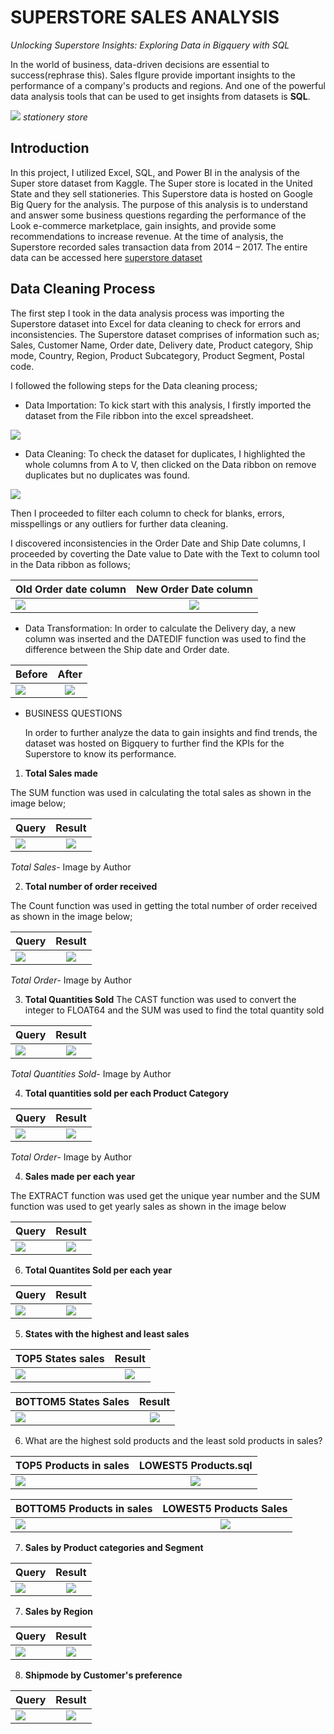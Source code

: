 # SUPERSTORE SALES ANALYSIS

_Unlocking Superstore Insights: Exploring Data in Bigquery with SQL_

In the world of business, data-driven decisions are essential to success(rephrase this). Sales fIgure provide important insights to the performance of a company's products and regions. And one of the powerful data analysis tools that can be used to get insights from datasets is **SQL**.

![](stationerystore.jpeg)
                                        _stationery store_


##  Introduction

In this project, I utilized Excel, SQL, and Power BI in the analysis of the Super store dataset from Kaggle. 
The Super store is located in the United State and they sell stationeries. This Superstore data is hosted on Google Big Query for the analysis. 
The purpose of this analysis is to understand and answer some business questions regarding the performance of the Look e-commerce marketplace, gain insights, and provide some recommendations to increase revenue.
At the time of analysis, the Superstore recorded sales transaction data from 2014 – 2017. The entire data can be accessed here [superstore dataset](https://www.kaggle.com/datasets/ishanshrivastava28/superstore-sales)

## Data Cleaning Process

The first step I took in the data analysis process was importing the Superstore dataset into Excel for data cleaning to check for errors and inconsistencies. The Superstore dataset comprises of information such as; Sales, Customer Name, Order date, Delivery date, Product category, Ship mode, Country, Region, Product Subcategory, Product Segment, Postal code.

I followed the following steps for the Data cleaning process;

- Data Importation: To kick start with this analysis, I firstly imported the dataset from the File ribbon into the excel spreadsheet.

![](DataImport.JPG)

- Data Cleaning:  To check the dataset for duplicates, I highlighted the whole columns from A to V, then clicked on the Data ribbon on remove duplicates but no duplicates was found.

![](Duplicate0.JPG)

Then I proceeded to filter each column to check for blanks, errors, misspellings or any outliers for further data cleaning. 

I discovered inconsistencies in the Order Date and Ship Date columns, I proceeded by coverting the Date value to Date with the Text to column tool in the Data ribbon as follows;

  Old Order date column     				                    |     					New Order Date column
:-------------------------------------------------------|:---------------------------------------------------------:
![](Date1.JPG)						                              |	![](Date2.JPG)


- Data Transformation: In order to calculate the Delivery day, a new column was inserted and the DATEDIF function was used to find the difference between the Ship date and Order date.


 Before                      				                    |     				After
:-------------------------------------------------------|:---------------------------------------------------------:
![](DelDay1.JPG)						                            |	![](DelDay2.JPG)


- BUSINESS QUESTIONS
  
  In order to further analyze the data to gain insights and find trends, the dataset was hosted on Bigquery to further find the KPIs for the Superstore to know its performance.
  
1. **Total Sales made**
 
 The SUM function was used in calculating the total sales as shown in the image below;



  Query                  				                        |     				Result
:-------------------------------------------------------|:---------------------------------------------------------:
![](Total1.JPG)						                              |	![](Total2.JPG)

 _Total Sales_- Image by Author

2. **Total number of order received**

  The Count function was used in getting the total number of order received as shown in the image below;


Query                  				                          |     				Result
:-------------------------------------------------------|:---------------------------------------------------------:
![](Order1.JPG)						                              |	![](Order2.JPG)

 _Total Order_- Image by Author


3. **Total Quantities Sold**
The CAST function was used to convert the integer to FLOAT64 and the SUM was used to find the total quantity sold

 Query                  				                        |     				Result
:-------------------------------------------------------|:---------------------------------------------------------:
![](Qty1.JPG)						                                |	![](Qty2.JPG)

_Total Quantities Sold_- Image by Author

4. **Total quantities sold per each Product Category**

Query                  				                          |     				Result
:-------------------------------------------------------|:---------------------------------------------------------:
![](PQty1.JPG)						                              |	![](PQty2.JPG)

 _Total Order_- Image by Author
   
4. **Sales made per each year**

The EXTRACT function was used get the unique year number and the SUM function was used to get yearly sales as shown in the image below


 Query                  				                        |     				Result
:-------------------------------------------------------|:---------------------------------------------------------:
![](YS1.JPG)						                                |	![](YS2.JPG)


6. **Total Quantites Sold per each year**

 Query                  				                        |     				Result
:-------------------------------------------------------|:---------------------------------------------------------:
![](YQty1.JPG)						                                |	![](YQty2.JPG)


5. **States with the highest and least sales**
 

TOP5 States sales                   				           |     				Result
:-------------------------------------------------------|:---------------------------------------------------------:
![](SQTOP1.JPG)						                              |	![](SATOP.JPG)


BOTTOM5 States Sales                  				           |     				Result
:-------------------------------------------------------|:---------------------------------------------------------:
![](SQLOW.JPG)						                              |	![](SALOW.JPG)



6. What are the highest sold products and the least sold  products in sales?

TOP5 Products in sales                 				           |     				LOWEST5 Products.sql
:-------------------------------------------------------|:---------------------------------------------------------:
![](PQTOP.JPG)						                              |	![](PATOP.JPG)


BOTTOM5 Products in sales                  				       |     				LOWEST5 Products Sales
:-------------------------------------------------------|:---------------------------------------------------------:
![](PALOW.JPG)						                              |	![](PQLOW.JPG)


7. **Sales by Product categories and Segment**


Query                  				                          |     				Result
:-------------------------------------------------------|:---------------------------------------------------------:
![](prod1.JPG)						                              |	![](prod2.JPG)

   
7. **Sales by Region**


Query                  				                          |     				Result
:-------------------------------------------------------|:---------------------------------------------------------:
![](reg1.JPG)						                                |	![](reg2.JPG)


8. **Shipmode by Customer's preference**
   

Query                  				                          |     				Result
:-------------------------------------------------------|:---------------------------------------------------------:
![](ship1.JPG)						                              |	![](ship2.JPG)


